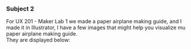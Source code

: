 
### Subject 2
For UX 201 - Maker Lab 1 we made a paper airplane making guide, and I made it in Illustrator, I have a few images that might help you visualize mu paper airplane making guide. </br>
They are displayed below: </br>
